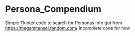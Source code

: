 # Persona_Compendium
Simple Tkinter code to search for Personas
Info got from https://megamitensei.fandom.com/
Incomplete code for now
